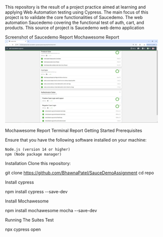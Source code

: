This repository is the result of a project practice aimed at learning and applying Web Automation testing using Cypress. The main focus of this project is to validate the core functionalities of Saucedemo. The web automation Saucedemo covering the functional test of auth, cart, and products. This source of project is Saucedemo web demo application

Screenshot of Saucedemo Report
Mochawesome Report
![img.png](img.png)

Mochawesome Report
Terminal Report
Getting Started
Prerequisites

Ensure that you have the following software installed on your machine:

    Node.js (version 14 or higher)
    npm (Node package manager)

Installation
Clone this repository:

git clone https://github.com/BhawnaPatel/SauceDemoAssignment
cd repo

Install cypress

npm install cypress --save-dev

Install Mochawesome

npm install mochawesome mocha --save-dev

Running The Suites Test

npx cypress open
